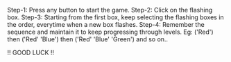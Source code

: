 Step-1: Press any button to start the game.
Step-2: Click on the flashing box.
Step-3: Starting from the first box, keep selecting the flashing boxes in the order, everytime when a new box flashes.
Step-4: Remember the sequence and maintain it to keep progressing through levels. Eg: ('Red') then ('Red' 'Blue') then ('Red' 'Blue' 'Green') and so on..

!! GOOD LUCK !!
